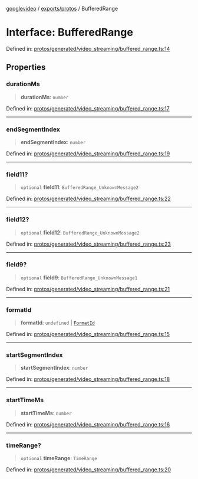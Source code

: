 [googlevideo](../../../README.md) / [exports/protos](../README.md) / BufferedRange

# Interface: BufferedRange

Defined in: [protos/generated/video\_streaming/buffered\_range.ts:14](https://github.com/LuanRT/googlevideo/blob/d9eb9db82e3516a9a277a77a3d25342e9c5bf127/protos/generated/video_streaming/buffered_range.ts#L14)

## Properties

### durationMs

> **durationMs**: `number`

Defined in: [protos/generated/video\_streaming/buffered\_range.ts:17](https://github.com/LuanRT/googlevideo/blob/d9eb9db82e3516a9a277a77a3d25342e9c5bf127/protos/generated/video_streaming/buffered_range.ts#L17)

***

### endSegmentIndex

> **endSegmentIndex**: `number`

Defined in: [protos/generated/video\_streaming/buffered\_range.ts:19](https://github.com/LuanRT/googlevideo/blob/d9eb9db82e3516a9a277a77a3d25342e9c5bf127/protos/generated/video_streaming/buffered_range.ts#L19)

***

### field11?

> `optional` **field11**: `BufferedRange_UnknownMessage2`

Defined in: [protos/generated/video\_streaming/buffered\_range.ts:22](https://github.com/LuanRT/googlevideo/blob/d9eb9db82e3516a9a277a77a3d25342e9c5bf127/protos/generated/video_streaming/buffered_range.ts#L22)

***

### field12?

> `optional` **field12**: `BufferedRange_UnknownMessage2`

Defined in: [protos/generated/video\_streaming/buffered\_range.ts:23](https://github.com/LuanRT/googlevideo/blob/d9eb9db82e3516a9a277a77a3d25342e9c5bf127/protos/generated/video_streaming/buffered_range.ts#L23)

***

### field9?

> `optional` **field9**: `BufferedRange_UnknownMessage1`

Defined in: [protos/generated/video\_streaming/buffered\_range.ts:21](https://github.com/LuanRT/googlevideo/blob/d9eb9db82e3516a9a277a77a3d25342e9c5bf127/protos/generated/video_streaming/buffered_range.ts#L21)

***

### formatId

> **formatId**: `undefined` \| [`FormatId`](FormatId.md)

Defined in: [protos/generated/video\_streaming/buffered\_range.ts:15](https://github.com/LuanRT/googlevideo/blob/d9eb9db82e3516a9a277a77a3d25342e9c5bf127/protos/generated/video_streaming/buffered_range.ts#L15)

***

### startSegmentIndex

> **startSegmentIndex**: `number`

Defined in: [protos/generated/video\_streaming/buffered\_range.ts:18](https://github.com/LuanRT/googlevideo/blob/d9eb9db82e3516a9a277a77a3d25342e9c5bf127/protos/generated/video_streaming/buffered_range.ts#L18)

***

### startTimeMs

> **startTimeMs**: `number`

Defined in: [protos/generated/video\_streaming/buffered\_range.ts:16](https://github.com/LuanRT/googlevideo/blob/d9eb9db82e3516a9a277a77a3d25342e9c5bf127/protos/generated/video_streaming/buffered_range.ts#L16)

***

### timeRange?

> `optional` **timeRange**: `TimeRange`

Defined in: [protos/generated/video\_streaming/buffered\_range.ts:20](https://github.com/LuanRT/googlevideo/blob/d9eb9db82e3516a9a277a77a3d25342e9c5bf127/protos/generated/video_streaming/buffered_range.ts#L20)
